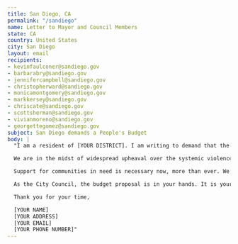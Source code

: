 ```yaml
---
title: San Diego, CA
permalink: "/sandiego"
name: Letter to Mayor and Council Members
state: CA
country: United States
city: San Diego
layout: email
recipients:
- kevinfaulconer@sandiego.gov
- barbarabry@sandiego.gov
- jennifercampbell@sandiego.gov
- christopherward@sandiego.gov
- monicamontgomery@sandiego.gov
- markkersey@sandiego.gov
- chriscate@sandiego.gov
- scottsherman@sandiego.gov
- vivianmoreno@sandiego.gov
- georgettegomez@sandiego.gov
subject: San Diego demands a People's Budget
body: |
  "I am a resident of [YOUR DISTRICT]. I am writing to demand that the City Council adopts a People’s Budget that prioritizes community wellbeing and redirects funding away from the police.

  We are in the midst of widespread upheaval over the systemic violence of policing. We will no longer accept empty gestures and suggestions of “reform.” We are demanding that our voices be heard now, and that real change be made to the way this city allocates its resources.

  Support for communities in need is necessary now, more than ever. We demand that the City Council defund the SDPD. We join the calls of those across the country to #DefundThePolice. We demand a budget that adequately and effectively meets the needs of at-risk San Diego residents during this trying and uncertain time, when livelihoods are on the line. We demand a budget that supports community wellbeing, rather than empowers the police forces that tear them apart.

  As the City Council, the budget proposal is in your hands. It is your duty to represent your constituents. I am urging you to completely revise the budget for the 2020-2021 fiscal year, and to fund #CareNotCops. You need to adopt a People’s Budget. Public opinion is with me.

  Thank you for your time,

  [YOUR NAME]
  [YOUR ADDRESS]
  [YOUR EMAIL]
  [YOUR PHONE NUMBER]"
---
```



